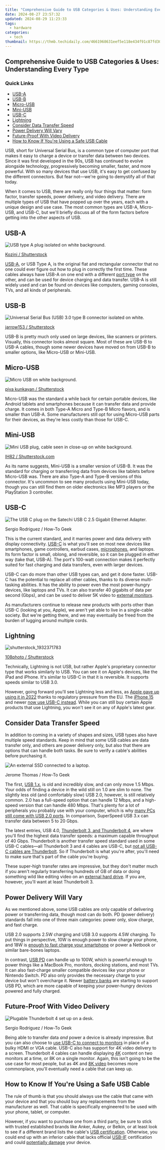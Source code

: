 ```yaml
---
title: "Comprehensive Guide to USB Categories & Uses: Understanding Every Type"
date: 2024-08-27 23:57:32
updated: 2024-08-29 11:23:33
tags:
  - hardware
categories:
  - tech
thumbnail: https://thmb.techidaily.com/4661968631eef5e118e434f91c87fd30d0c4ad99eff2c33463bfeb19637f99d3.jpg
---
```


## Comprehensive Guide to USB Categories & Uses: Understanding Every Type

### Quick Links

* [USB-A](https://some-guidance.techidaily.com/in-2024-tips-and-tricks-for-windows-hdr-video-workflows/)
* [USB-B](https://snapchat-videos.techidaily.com/new-getting-started-with-snapchat-on-apple-computers/)
* [Micro-USB](https://android-unlock.techidaily.com/how-to-track-imei-number-of-oppo-a2-through-google-earth-by-drfone-android/)
* [Mini-USB](https://eaxpv-info.techidaily.com/new-100plus-gaming-channel-names-for-every-gamer-filmora-for-2024/)
* [USB-C](https://article-files.techidaily.com/premier-sound-pivot-for-podcast-masters/)
* [Lightning](https://android-transfer.techidaily.com/in-2024-5-ways-to-move-contacts-from-tecno-phantom-v-fold-to-iphone-131415-drfone-by-drfone-transfer-from-android-transfer-from-android/)
* [Consider Data Transfer Speed](https://program-issues.techidaily.com/troubleshooting-utorrent-non-response-issues-top-7-effective-solutions/)
* [Power Delivery Will Vary](https://fox-direct.techidaily.com/2024-approved-optimal-choices-in-monitors-for-ps5-gamers/)
* [Future-Proof With Video Delivery](https://youtube-stream.techidaily.com/2024-approved-step-into-the-world-of-chroma-keying-youtubes-guide-to-green-screens/)
* [How to Know If You're Using a Safe USB Cable](https://ai-driven-video-production.techidaily.com/in-2024-in-this-article-we-will-review-gopro-quik-for-desktop-and-recommend-alternatives-to-gopro-quik-pc/)

 USB, short for Universal Serial Bus, is a common type of computer port that makes it easy to charge a device or transfer data between two devices. Since it was first developed in the 90s, USB has continued to evolve alongside technology, progressively becoming smaller, faster, and more powerful. With so many devices that use USB, it's easy to get confused by the different connectors. But fear not—we're going to demystify all of that today.

 When it comes to USB, there are really only four things that matter: form factor, transfer speeds, power delivery, and video delivery. There are multiple types of USB that have popped up over the years, each with a unique design and use case. The most common types are USB-A, Micro-USB, and USB-C, but we'll briefly discuss all of the form factors before getting into the other aspects of USB.

##  USB-A

![USB type A plug isolated on white background.](https://static1.howtogeekimages.com/wordpress/wp-content/uploads/2024/05/shutterstock_233599180.jpg) 

[Kozini / Shutterstock](https://www.shutterstock.com/image-photo/usb-plug-isolated-on-white-background-233599180)

[USB-A](https://vp-tips.techidaily.com/updated-in-2024-exploring-the-full-features-sony-fdr-x1000-model/), or USB Type A, is the original flat and rectangular connector that no one could ever figure out how to plug in correctly the first time. These cables always have USB-A on one end with a different [port type](https://youtube-sure.techidaily.com/24-top-youtube-spotlight-key-influences-on-your-viewership-position/) on the other, and can be used for device charging and data transfer. USB-A is still widely used and can be found on devices like computers, gaming consoles, TVs, and all kinds of peripherals.

##  USB-B

![Universal Serial Bus (USB) 3.0 type B connector isolated on white.](https://static1.howtogeekimages.com/wordpress/wp-content/uploads/2024/05/shutterstock_527683615.jpg) 

[jarrow153 / Shutterstock](https://www.shutterstock.com/image-photo/universal-serial-bus-usb-30-type-527683615)

 USB-B is pretty much only used on large devices, like scanners or printers. Visually, this connector looks almost square. Most of these are USB-B to USB-A cables, though some newer devices have moved on from USB-B to smaller options, like Micro-USB or Mini-USB.

##  Micro-USB

![Micro USB on white background.](https://static1.howtogeekimages.com/wordpress/wp-content/uploads/2024/05/shutterstock_441139267.jpg) 

[piya kunkayan / Shutterstock](https://www.shutterstock.com/image-photo/micro-usb-on-white-background-441139267)

 Micro-USB was the standard a while back for certain portable devices, like Android tablets and smartphones because it can transfer data and provide charge. It comes in both Type-A Micro and Type-B Micro flavors, and is smaller than USB-A. Some manufacturers still opt for using Micro-USB parts for their devices, as they're less costly than those for USB-C.

##  Mini-USB

![Mini USB plug, cable seen in close-up on white background.](https://static1.howtogeekimages.com/wordpress/wp-content/uploads/2024/05/shutterstock_2419872495.jpg) 

[IH82 / Shutterstock.com](https://www.shutterstock.com/image-photo/mini-usb-plug-cable-seen-close-2419872495)

 As its name suggests, Mini-USB is a smaller version of USB-B. It was the standard for charging or transferring data from devices like tablets before Micro-USB was. There are also Type-A and Type-B versions of this connector. It's uncommon to see many products using Mini-USB today, though you can still find them on older electronics like MP3 players or the PlayStation 3 controller.

##  USB-C

![The USB C plug on the Satechi USB C 2.5 Gigabit Ethernet Adapter.](https://static1.howtogeekimages.com/wordpress/wp-content/uploads/2024/05/53398648272_e6e75bf794_o.jpg) 

Sergio Rodriguez / How-To Geek

 This is the current standard, and it marries power and data delivery with display connectivity. [USB-C](https://screen-activity-recording.techidaily.com/navigating-lenovo-screen-capture-tools-effortlessly/) is what you'll see on most new devices like smartphones, game controllers, earbud cases, [microphones](https://www.reviewgeek.com/47538/6-excellent-usb-microphones-small-enough-to-toss-in-your-laptop-bag/), and laptops. Its form factor is small, oblong, and reversible, so it can be plugged in either way (take that, USB-A). The port's 100-watt connection makes it perfectly suited for fast charging and data transfers, even with larger devices.

 USB-C can do more than other USB types can, and get it done faster. USB-C has the potential to replace all other cables, thanks to its diverse multi-tasking abilities. It has the ability to power even the most power-hungry devices, like laptops and TVs. It can also transfer 40 gigabits of data per second (Gbps), and can be used to deliver 5K video to [external monitors](https://fox-http.techidaily.com/fundamental-definitions-in-virtual-narrative-art/).

 As manufacturers continue to release new products with ports other than USB-C (looking at you, Apple), we aren't yet able to live in a single-cable society. But we're getting there, and we may eventually be freed from the burden of lugging around multiple cords.

##  Lightning

![shutterstock_1932371783](https://static1.howtogeekimages.com/wordpress/wp-content/uploads/2024/05/shutterstock_1932371783.jpg) 

[108photo / Shutterstock](https://www.shutterstock.com/image-photo/currently-there-3-types-cable-charging-1932371783)

 Technically, Lightning is not USB, but rather Apple's proprietary connector type that works similarly to USB. You can see it on Apple's devices, like the iPad and iPhone. It's similar to USB-C in that it is reversible. It supports speeds similar to USB 3.0.

 However, going forward you'll see Lightning less and less, as [Apple gave up using it in 2022](https://tech-renaissance.techidaily.com/comprehensive-tutorial-using-an-ereader-app-to-open-and-consume-epub-files-on-a-desktop-device/) thanks to regulatory pressure from the EU. The [iPhone 15](https://meme-emoji.techidaily.com/new-2024-approved-how-to-make-a-memorable-honeymoon-video/) and newer [now use USB-C instead](https://fox-access.techidaily.com/2024-approved-the-science-and-magic-behind-full-circle-films/). While you can still buy certain Apple products that use Lightning, you won't see it on any of Apple's latest gear. 

##  Consider Data Transfer Speed

 In addition to coming in a variety of shapes and sizes, USB types also have multiple speed standards. Keep in mind that some USB cables are data transfer only, and others are power delivery only, but also that there are options that can handle both tasks. Be sure to verify a cable's abilities before purchasing it.

![An external SSD connected to a laptop.](https://static1.howtogeekimages.com/wordpress/wp-content/uploads/2024/05/53614790673_96282e6bce_o.jpg) 

Jerome Thomas / How-To Geek

 The first, [USB 1.x](https://vp-tips.techidaily.com/brighten-your-surroundings-with-21plus-collage-wonders-for-2024/), is old and incredibly slow, and can only move 1.5 Mbps. Your odds of finding a device in the wild still on 1.0 are slim to none. The slightly less old (and comfortably slow) USB 2.0, however, is still relatively common. 2.0 has a full-speed option that can handle 12 Mbps, and a high-speed version that can handle 480 Mbps. That's plenty for a lot of peripherals you probably use with your computer, which is why [many PCs still come with USB 2.0 ports](https://sim-unlock.techidaily.com/in-2024-top-11-free-apps-to-check-imei-on-nokia-c12-pro-phones-by-drfone-android/). In comparison, SuperSpeed USB 3.x can transfer data between 5 to 20 Gbps.

 The latest entries, USB 4.0, [Thunderbolt 3, and Thunderbolt 4](https://buynow-help.techidaily.com/the-definitive-guide-to-the-elite-samsung-galaxy-tab-s7plus-and-its-unmatched-android-performance/), are where you'll find the highest data transfer speeds: a maximum capable throughput of 40 Gbps. Thunderbolt is another transfer speed standard used in some USB-C cables—all Thunderbolt 3 and 4 cables are USB-C, but [not all USB-C cables are Thunderbolt](https://extra-support.techidaily.com/new-safest-drone-selections-5-great-options-for-young-ones/). So if Thunderbolt is what you're after, you'll need to make sure that's part of the cable you're buying.

 These super-high transfer rates are impressive, but they don't matter much if you aren't regularly transferring hundreds of GB of data or doing something wild like editing video on an [external hard drive](https://instagram-videos.techidaily.com/new-understanding-and-executing-photo-gender-modification-across-platforms-for-2024/). If you are, however, you'll want at least Thunderbolt 3.

##  Power Delivery Will Vary

 As we mentioned above, some USB cables are only capable of delivering power or transferring data, though most can do both. PD (power delivery) standards fall into one of three main categories: power only, slow charge, and fast charge.

 USB 2.0 supports 2.5W charging and USB 3.0 supports 4.5W charging. To put things in perspective, 10W is enough power to slow charge your phone, and 18W is [enough to fast charge your smartphone](https://extra-tips.techidaily.com/soundtracking-dreams-an-overview-of-magix-fx/) or power a Netbook or similar bare-bones laptops.

 In contrast, [USB PD](https://vp-tips.techidaily.com/updated-2024-approved-audience-engagement-trends-to-master-on-instagram/) can handle up to 100W, which is powerful enough to power things like a MacBook Pro, monitors, docking stations, and most TVs. It can also fast-charge smaller compatible devices like your phone or Nintendo Switch. PD also only provides the necessary charge to your device but won't overcharge it. Newer [battery banks](https://www.reviewgeek.com/49104/why-everyone-should-own-a-portable-battery/) are starting to support USB PD, which are more capable of keeping your power-hungry devices powered and fully charged.

##  Future-Proof With Video Delivery

![Plugable Thunderbolt 4 set up on a desk.](https://static1.howtogeekimages.com/wordpress/wp-content/uploads/2024/05/53297961788_658d0b8238_o.jpg) 

Sergio Rodriguez / How-To Geek

 Being able to transfer data _and_ power a device is already impressive. But you can also choose to [use USB-C to connect to monitors](https://video-content-creator.techidaily.com/updated-in-2024-ditch-windows-10-photos-explore-these-8-superior-image-editing-tools/) in place of a bulky HDMI or VGA cable. USB-C also has support for 4K video delivery to a screen. Thunderbolt 4 cables can handle displaying [4K](https://sim-unlock.techidaily.com/how-to-unlock-sim-cards-of-oppo-a78-5g-without-puk-codes-by-drfone-android/) content on two monitors at a time, or 8K on a single monitor. Again, this isn't going to be the use case for most people, but as 4K and [8K video](https://video-screen-grab.techidaily.com/updated-thor-vs-jormungandr-ragnaroks-eve-for-2024/) becomes more commonplace, you'll eventually need a cable that can keep up.

##  How to Know If You're Using a Safe USB Cable

 The rule of thumb is that you should always use the cable that came with your device and that you should buy any replacements from the manufacturer as well. That cable is specifically engineered to be used with your phone, tablet, or computer.

 However, if you want to purchase one from a third party, be sure to stick with trusted established brands like Anker, Aukey, or Belkin, or at least look to see if a different brand lists the cable's [USB certification](https://facebook-video-recording.techidaily.com/new-unpacking-the-limitations-of-video-sharing-in-facebooks-community-for-2024/). Otherwise, you could end up with an inferior cable that lacks official [USB-IF](https://www.usb.org/) certification and could [potentially damage](https://www.theverge.com/2016/3/30/11329848/amazon-usb-c-cable-prohibition) your device.

<ins class="adsbygoogle"
     style="display:block"
     data-ad-format="autorelaxed"
     data-ad-client="ca-pub-7571918770474297"
     data-ad-slot="1223367746"></ins>



<ins class="adsbygoogle"
     style="display:block"
     data-ad-client="ca-pub-7571918770474297"
     data-ad-slot="8358498916"
     data-ad-format="auto"
     data-full-width-responsive="true"></ins>
